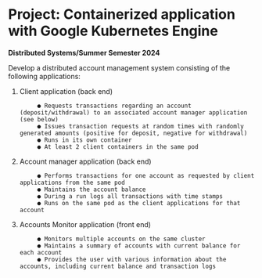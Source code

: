 
# Project: Containerized application with Google Kubernetes Engine

**Distributed Systems/Summer Semester 2024**

Develop a distributed account management system consisting of the following applications:
1. Client application (back end)
  
            ● Requests transactions regarding an account (deposit/withdrawal) to an associated account manager application (see below)
            ● Issues transaction requests at random times with randomly generated amounts (positive for deposit, negative for withdrawal)
            ● Runs in its own container
            ● At least 2 client containers in the same pod

2. Account manager application (back end)
   
            ● Performs transactions for one account as requested by client applications from the same pod
            ● Maintains the account balance
            ● During a run logs all transactions with time stamps
            ● Runs on the same pod as the client applications for that account
            
3. Accounts Monitor application (front end)

            ● Monitors multiple accounts on the same cluster
            ● Maintains a summary of accounts with current balance for each account
            ● Provides the user with various information about the accounts, including current balance and transaction logs
